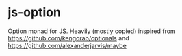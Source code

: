 # js-option

Option monad for JS. Heavily (mostly copied) inspired from https://github.com/kengorab/optionals and https://github.com/alexanderjarvis/maybe